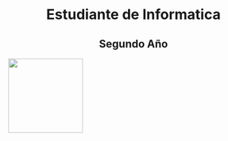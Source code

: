 <div color="black">
<h1 align="center"> Estudiante de Informatica </h1>
<h2 align="center"> Segundo Año </h2>
<a border="10px white" href="https://github.com/BautistaMarquez/SegundoPrimerSemestre"> <img width ="150" src="https://github.com/user-attachments/assets/8aecceea-5f15-431c-952d-d48513bac5cc"> </a>
</div>

